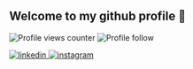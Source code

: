 ## Welcome to my github profile 👋 

<ul>
<!-- <li>
<p><g-emoji class="g-emoji" alias="telescope" fallback-src="https://github.githubassets.com/images/icons/emoji/unicode/1f52d.png">🔭</g-emoji> I’m currently working on <strong>Natural Language Understanding</strong></p>
</li> 
<li>
<p><g-emoji class="g-emoji" alias="seedling" fallback-src="https://github.githubassets.com/images/icons/emoji/unicode/1f331.png">🌱</g-emoji> I’m currently learning <strong>Spring Boot, .Net Core</strong></p>
</li>
 <li>
<p><g-emoji class="g-emoji" alias="movie_camera" fallback-src="https://github.githubassets.com/images/icons/emoji/unicode/1f3a5.png">🎥</g-emoji> I shoot tutorial videos. <a href="https://www.youtube.com/channel/UCcHR0tEkEG11qSZCFzdzmnQ" rel="nofollow">YouTube</a></p>
</li>-->
  <!--
<li>
<p><g-emoji class="g-emoji" alias="memo" fallback-src="https://github.githubassets.com/images/icons/emoji/unicode/1f4dd.png">📝</g-emoji> I regularly write articles on <a href="https://medium.com/@merveenoyan" rel="nofollow">https://medium.com/@merveenoyan</a></p>
</li>-->
<!-- 
 <li> 
<p><g-emoji class="g-emoji" alias="speech_balloon" fallback-src="https://github.githubassets.com/images/icons/emoji/unicode/1f4ac.png">💬</g-emoji> Ask me about <strong>Java, Spring Boot</strong></p>
</li> -->
<!-- <li>
<p><g-emoji class="g-emoji" alias="mailbox" fallback-src="https://github.githubassets.com/images/icons/emoji/unicode/1f4eb.png">📫</g-emoji> How to reach me <strong><a href="mailto:merveenoyan@gmail.com">merveenoyan@gmail.com</a></strong></p>
</li> -->
</ul>







![Profile views counter](https://komarev.com/ghpvc/?username=haticeozturk&&style=flat-square)   ![Profile follow](https://img.shields.io/github/followers/htcoztrk?style=social)  

<!--<a href="https://github.com/htcoztrk/" target="_blank">
<img src=https://img.shields.io/badge/GitHub-100000?style=for-the-badge&logo=github&logoColor=white alt=github style="margin-bottom: 5px;" />
</a>-->
<a href="https://www.linkedin.com/in/hatice-ozturk-75a456155/" target="_blank">
<img src=https://img.shields.io/badge/LinkedIn-0077B5?style=for-the-badge&logo=linkedin&logoColor=white alt=linkedin style="margin-bottom: 5px;" />
</a> 
<a href="mailto:haticeozturk0207@gmail.com" target="_blank">
<img src=https://img.shields.io/badge/Gmail-D14836?style=for-the-badge&logo=gmail&logoColor=white alt=instagram style="margin-bottom: 5px;" />
</a> 
<!-- 
<a href="https://twitter.com/htcoztrk" rel="nofollow"><img src="https://camo.githubusercontent.com/e1c2fd3bcd4ed13889ed78d1e814261a7cfbc79ae826198b7813850b15a8d956/68747470733a2f2f696d672e736869656c64732e696f2f62616467652f747769747465722d2532333144413146322e7376673f267374796c653d666f722d7468652d6261646765266c6f676f3d74776974746572266c6f676f436f6c6f723d7768697465" data-canonical-src="https://img.shields.io/badge/twitter-%231DA1F2.svg?&amp;style=for-the-badge&amp;logo=twitter&amp;logoColor=white" style="max-width:100%;">
</a>
-->
<!-- <a href="https://instagram.com/htcoztrk025" target="_blank">
<img src=https://img.shields.io/badge/Instagram-E4405F?style=for-the-badge&logo=instagram&logoColor=white alt=instagram style="margin-bottom: 5px;" />
</a> -->




<!--
## Hedefim!  
<table>
  <tr>
    <td valign="top">
Yeni şeyler öğrenmek ve bir yazılım geliştiricisi olarak büyümek için becerilerimi ve bilgilerimi kullanabileceğim tanınmış bir şirkette pozisyon almak isteyen yüksek motivasyonlu bir bilgisayar mühendisi.
  </td>
    </tr>
</table>  
-->

<br/>  

<!--
## Technologies & Tools
<p align="center">
<img src="https://raw.githubusercontent.com/devicons/devicon/master/icons/csharp/csharp-original.svg" alt="c#" width="50" height="50"/> 
<!--<img src="https://raw.githubusercontent.com/devicons/devicon/master/icons/dot-net/dot-net-original-wordmark.svg" alt="dotnet" width="50" height="50"/> -->
<!--<img src="https://profilinator.rishav.dev/skills-assets/dotnetcore.png" alt="dotnet" width="50" height="50"/>
<img style="margin: 10px" src="https://profilinator.rishav.dev/skills-assets/angularjs-original.svg" alt="Angular" width="50" height="50" />
<img style="margin: 10px" src="https://www.svgrepo.com/show/303229/microsoft-sql-server-logo.svg" alt="mssql" width="50" height="50"/>
<!--<img src="https://raw.githubusercontent.com/devicons/devicon/master/icons/javascript/javascript-original.svg" alt="javascript" width="50" height="50"/>-->
<!--<img style="margin: 10px" src="https://profilinator.rishav.dev/skills-assets/typescript-original.svg" alt="TypeScript" width="50" height="50" />  
<img src="https://raw.githubusercontent.com/devicons/devicon/master/icons/html5/html5-original-wordmark.svg" alt="html5" width="50" height="50"/> 
<img src="https://raw.githubusercontent.com/devicons/devicon/master/icons/css3/css3-original-wordmark.svg" alt="css3" width="50" height="50"/> 
</p>-->



<!-- 

## ⭐  My Profile

 
 
<a href="https://github.com/htcoztrk"><img align="center" src="https://github-readme-stats.vercel.app/api?username=htcoztrk&show_icons=true&hide_border=true&theme=radical" /></a>
<a href="https://github.com/htcoztrk"><img align="center" src="https://github-readme-stats.vercel.app/api/top-langs/?username=htcoztrk&bg_color=0d1117&text_color=bdc3c7&title_color=f1c40f&hide_border=true&layout=compact&langs_count=10" /></a>

-->

